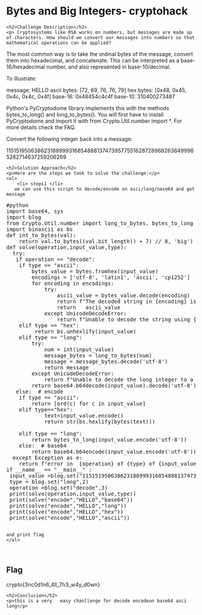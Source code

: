 <!DOCTYPE html>
<html>

<body>
    <h1>Bytes and Big Integers- cryptohack</h1>

    <h2>Challenge Description</h2>
    <p> Cryptosystems like RSA works on numbers, but messages are made up of characters. How should we convert our messages into numbers so that mathematical operations can be applied?

The most common way is to take the ordinal bytes of the message, convert them into hexadecimal, and concatenate. This can be interpreted as a base-16/hexadecimal number, and also represented in base-10/decimal.

To illustrate:

message: HELLO
ascii bytes: [72, 69, 76, 76, 79]
hex bytes: [0x48, 0x45, 0x4c, 0x4c, 0x4f]
base-16: 0x48454c4c4f
base-10: 310400273487

 Python's PyCryptodome library implements this with the methods bytes_to_long() and long_to_bytes(). You will first have to install PyCryptodome and import it with from Crypto.Util.number import *. For more details check the FAQ.


Convert the following integer back into a message:

11515195063862318899931685488813747395775516287289682636499965282714637259206269
 
</p>
 
    <h2>Solution Approach</h2>
    <p>Here are the steps we took to solve the challenge:</p>
    <ol>
        <li> steps1 </li>
       we can use this script to decode/encode on asci/long/nase64 and get message
<pre>
#python
import base64, sys
import blog
from Crypto.Util.number import long_to_bytes, bytes_to_long
import binascii as bs
def int_to_bytes(val):
    return val.to_bytes((val.bit_length() + 7) // 8, 'big')
def solve(operation,input_value,type):
  try:
   if operation == "decode":
    if type == "ascii":
        bytes_value = bytes.fromhex(input_value)
        encodings = ['utf-8', 'latin1', 'ascii', 'cp1252']
        for encoding in encodings:
            try:
                ascii_value = bytes_value.decode(encoding)
                return f"The decoded string in {encoding} is: {ascii_value}" 
                return   ascii_value         
            except UnicodeDecodeError:
                return f"Unable to decode the string using {encoding}" 
    elif type == "hex":
         return bs.unhexlify(input_value) 
    elif type == "long":
        try:
            num = int(input_value)
            message_bytes = long_to_bytes(num)
            message = message_bytes.decode('utf-8')
            return message 
        except UnicodeDecodeError:
            return f"Unable to decode the long integer to a message using utf-8" 
        return base64.b64decode(input_value).decode('utf-8') 
   else:  # encode
    if type == "ascii":
        return [ord(c) for c in input_value] 
    elif type=="hex":
            text=input_value.encode()
            return str(bs.hexlify(bytes(text))) 
             
    elif type == "long":
        return bytes_to_long(input_value.encode('utf-8')) 
    else:  # base64
        return base64.b64encode(input_value.encode('utf-8')).decode('utf-8') 
  except Exception as e:
    return f"error in  {operation} of {type} of {input_value} :{str(e)}" 
if __name__ == "__main__" :
 input_value =blog.set("11515195063862318899931685488813747395775516287289682636499965282714637259206269",1)
 type = blog.set("long",2)
 operation =blog.set("decode",3)
 print(solve(operation,input_value,type))
 print(solve("encode","HELLO","base64"))
 print(solve("encode","HELLO","long"))
 print(solve("encode","HELLO","hex"))
 print(solve("encode","HELLO","ascii"))

</pre>
    and print flag
    </ol>
<br>
    <h2>Flag</h2>
    <p class="flag">crypto{3nc0d1n6_4ll_7h3_w4y_d0wn}
</p>

    <h2>Conclusion</h2>
    <p>this is a very   easy chanllenge for decode encodeon base64 asci long</p>
</body>
</html>

